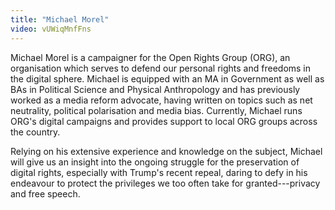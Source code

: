 ```yaml
---
title: "Michael Morel"
video: vUWiqMnfFns
---
```


Michael Morel is a campaigner for the Open Rights Group (ORG), an organisation which serves to defend our personal rights and freedoms in the digital sphere. Michael is equipped with an MA in Government as well as BAs in Political Science and Physical Anthropology and has previously worked as a media reform advocate, having written on topics such as net neutrality, political polarisation and media bias. Currently, Michael runs ORG's digital campaigns and provides support to local ORG groups across the country.

Relying on his extensive experience and knowledge on the subject, Michael will give us an insight into the ongoing struggle for the preservation of digital rights, especially with Trump's recent repeal, daring to defy in his endeavour to protect the privileges we too often take for granted---privacy and free speech.

